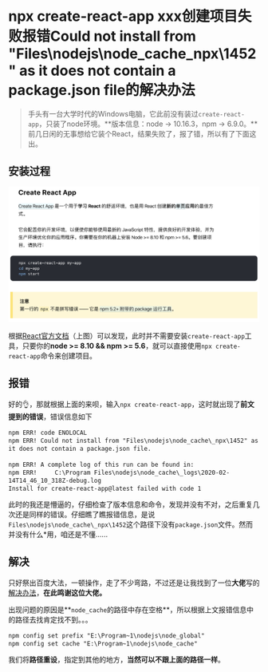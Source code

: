 # npx create-react-app xxx创建项目失败报错Could not install from "Files\nodejs\node_cache\_npx\1452" as it does not contain a package.json file的解决办法

> 手头有一台大学时代的Windows电脑，它此前没有装过``create-react-app``，只装了node环境。**版本信息：node -> 10.16.3，npm -> 6.9.0。**前几日闲的无事想给它装个React，结果失败了，报了错，所以有了下面这出。

## 安装过程

![avatar](images/ReactConfig/react.png)

根据[React官方文档](https://react.docschina.org/docs/create-a-new-react-app.html#create-react-app)（上图）可以发现，此时并不需要安装``create-react-app``工具，只要你的**node >= 8.10 && npm >= 5.6**，就可以直接使用``npx create-react-app``命令来创建项目。

## 报错

好的👌，那就根据上面的来呗，输入``npx create-react-app``，这时就出现了**前文提到的错误**，错误信息如下

```
npm ERR! code ENOLOCAL
npm ERR! Could not install from "Files\nodejs\node_cache\_npx\1452" as it does not contain a package.json file.

npm ERR! A complete log of this run can be found in:
npm ERR!     C:\Program Files\nodejs\node_cache\_logs\2020-02-14T14_46_10_318Z-debug.log
Install for create-react-app@latest failed with code 1
```

此时的我还是懵逼的，仔细检查了版本信息和命令，发现并没有不对，之后重复几次还是同样的错误。仔细瞧了瞧报错信息，是说``Files\nodejs\node_cache\_npx\1452``这个路径下没有``package.json``文件。然而并没有什么*用，咱还是不懂......

## 解决

只好祭出百度大法，一顿操作，走了不少弯路，不过还是让我找到了一位**大佬**写的[解决办法](https://segmentfault.com/a/1190000021730681)，**在此鸣谢这位大佬。**

出现问题的原因是**``node_cache``的路径中存在空格**，所以根据上文报错信息中的路径去找肯定找不到。。。

```
npm config set prefix "E:\Program~1\nodejs\node_global"
npm config set cache "E:\Program~1\nodejs\node_cache"
```

我们将**路径重设**，指定到其他的地方，**当然可以不跟上面的路径一样**。